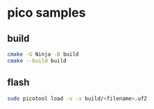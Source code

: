 # pico samples

## build

```sh
cmake -G Ninja -B build
cmake --build build
```

## flash

```sh
sudo picotool load -v -x build/<filename>.uf2
```
